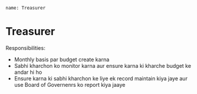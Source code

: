 ```ngMeta
name: Treasurer
```

# Treasurer

Responsibilities:
 - Monthly basis par budget create karna 
 - Sabhi kharchon ko monitor karna aur ensure karna ki kharche budget ke andar hi ho
 - Ensure karna ki sabhi kharchon ke liye ek record maintain kiya jaye aur use Board of Governenrs ko report kiya jaaye 

